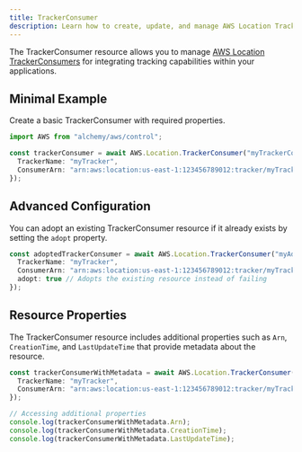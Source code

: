 ```yaml
---
title: TrackerConsumer
description: Learn how to create, update, and manage AWS Location TrackerConsumers using Alchemy Cloud Control.
---
```



The TrackerConsumer resource allows you to manage [AWS Location TrackerConsumers](https://docs.aws.amazon.com/location/latest/userguide/) for integrating tracking capabilities within your applications.

## Minimal Example

Create a basic TrackerConsumer with required properties.

```ts
import AWS from "alchemy/aws/control";

const trackerConsumer = await AWS.Location.TrackerConsumer("myTrackerConsumer", {
  TrackerName: "myTracker",
  ConsumerArn: "arn:aws:location:us-east-1:123456789012:tracker/myTracker"
});
```

## Advanced Configuration

You can adopt an existing TrackerConsumer resource if it already exists by setting the `adopt` property.

```ts
const adoptedTrackerConsumer = await AWS.Location.TrackerConsumer("myAdoptedTrackerConsumer", {
  TrackerName: "myTracker",
  ConsumerArn: "arn:aws:location:us-east-1:123456789012:tracker/myTracker",
  adopt: true // Adopts the existing resource instead of failing
});
```

## Resource Properties

The TrackerConsumer resource includes additional properties such as `Arn`, `CreationTime`, and `LastUpdateTime` that provide metadata about the resource.

```ts
const trackerConsumerWithMetadata = await AWS.Location.TrackerConsumer("myTrackerConsumerWithMetadata", {
  TrackerName: "myTracker",
  ConsumerArn: "arn:aws:location:us-east-1:123456789012:tracker/myTracker"
});

// Accessing additional properties
console.log(trackerConsumerWithMetadata.Arn);
console.log(trackerConsumerWithMetadata.CreationTime);
console.log(trackerConsumerWithMetadata.LastUpdateTime);
```
